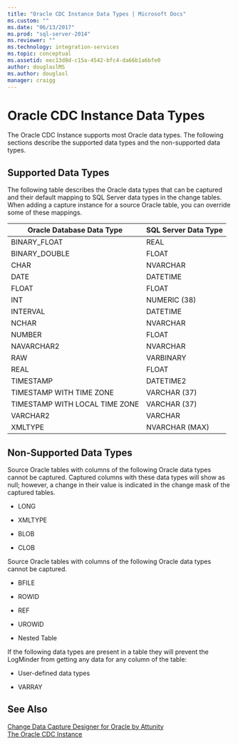 ```yaml
---
title: "Oracle CDC Instance Data Types | Microsoft Docs"
ms.custom: ""
ms.date: "06/13/2017"
ms.prod: "sql-server-2014"
ms.reviewer: ""
ms.technology: integration-services
ms.topic: conceptual
ms.assetid: eec13d8d-c15a-4542-bfc4-da66b1a6bfe0
author: douglaslMS
ms.author: douglasl
manager: craigg
---
```

# Oracle CDC Instance Data Types
  The Oracle CDC Instance supports most Oracle data types. The following sections describe the supported data types and the non-supported data types.  
  
## Supported Data Types  
 The following table describes the Oracle data types that can be captured and their default mapping to SQL Server data types in the change tables. When adding a capture instance for a source Oracle table, you can override some of these mappings.  
  
|Oracle Database Data Type|SQL Server Data Type|  
|-------------------------------|--------------------------|  
|BINARY_FLOAT|REAL|  
|BINARY_DOUBLE|FLOAT|  
|CHAR|NVARCHAR|  
|DATE|DATETIME|  
|FLOAT|FLOAT|  
|INT|NUMERIC (38)|  
|INTERVAL|DATETIME|  
|NCHAR|NVARCHAR|  
|NUMBER|FLOAT|  
|NAVARCHAR2|NVARCHAR|  
|RAW|VARBINARY|  
|REAL|FLOAT|  
|TIMESTAMP|DATETIME2|  
|TIMESTAMP WITH TIME ZONE|VARCHAR (37)|  
|TIMESTAMP WITH LOCAL TIME ZONE|VARCHAR (37)|  
|VARCHAR2|VARCHAR|  
|XMLTYPE|NVARCHAR (MAX)|  
  
## Non-Supported Data Types  
 Source Oracle tables with columns of the following Oracle data types cannot be captured. Captured columns with these data types will show as null; however, a change in their value is indicated in the change mask of the captured tables.  
  
-   LONG  
  
-   XMLTYPE  
  
-   BLOB  
  
-   CLOB  
  
 Source Oracle tables with columns of the following Oracle data types cannot be captured.  
  
-   BFILE  
  
-   ROWID  
  
-   REF  
  
-   UROWID  
  
-   Nested Table  
  
 If the following data types are present in a table they will prevent the LogMinder from getting any data for any column of the table:  
  
-   User-defined data types  
  
-   VARRAY  
  
## See Also  
 [Change Data Capture Designer for Oracle by Attunity](change-data-capture-designer-for-oracle-by-attunity.md)   
 [The Oracle CDC Instance](the-oracle-cdc-instance.md)  
  
  
